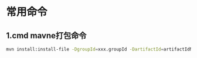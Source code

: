 # 常用命令

## 1.cmd mavne打包命令

```bash
mvn install:install-file -DgroupId=xxx.groupId -DartifactId=artifactIdName -Dversion=version -Dpackaging=jar -Dfile=jar包地址
```

